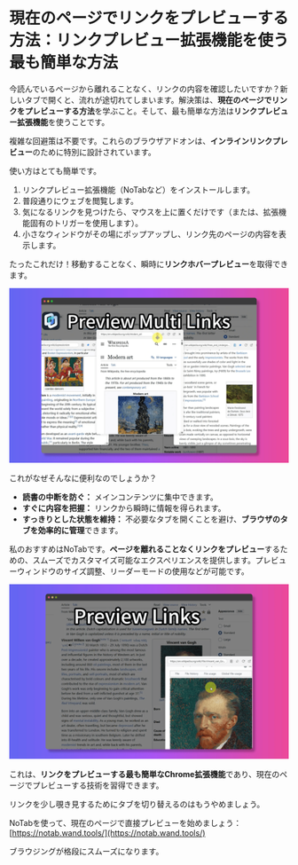 
# 現在のページでリンクをプレビューする方法：リンクプレビュー拡張機能を使う最も簡単な方法

今読んでいるページから離れることなく、リンクの内容を確認したいですか？新しいタブで開くと、流れが途切れてしまいます。解決策は、**現在のページでリンクをプレビューする方法**を学ぶこと。そして、最も簡単な方法は**リンクプレビュー拡張機能**を使うことです。

複雑な回避策は不要です。これらのブラウザアドオンは、**インラインリンクプレビュー**のために特別に設計されています。

使い方はとても簡単です。

1.  リンクプレビュー拡張機能（NoTabなど）をインストールします。
2.  普段通りにウェブを閲覧します。
3.  気になるリンクを見つけたら、マウスを上に置くだけです（または、拡張機能固有のトリガーを使用します）。
4.  小さなウィンドウがその場にポップアップし、リンク先のページの内容を表示します。

たったこれだけ！移動することなく、瞬時に**リンクホバープレビュー**を取得できます。

![インラインリンクプレビューのデモ](../images/notab1.png)

これがなぜそんなに便利なのでしょうか？

*   **読書の中断を防ぐ：** メインコンテンツに集中できます。
*   **すぐに内容を把握：** リンクから瞬時に情報を得られます。
*   **すっきりとした状態を維持：** 不必要なタブを開くことを避け、**ブラウザのタブを効率的に管理**できます。

私のおすすめはNoTabです。**ページを離れることなくリンクをプレビュー**するための、スムーズでカスタマイズ可能なエクスペリエンスを提供します。プレビューウィンドウのサイズ調整、リーダーモードの使用などが可能です。

![NoTabプレビューのカスタマイズ](../images/notab2.png)

これは、**リンクをプレビューする最も簡単なChrome拡張機能**であり、現在のページでプレビューする技術を習得できます。

リンクを少し覗き見するためにタブを切り替えるのはもうやめましょう。

NoTabを使って、現在のページで直接プレビューを始めましょう：[https://notab.wand.tools/](https://notab.wand.tools/)

ブラウジングが格段にスムーズになります。
